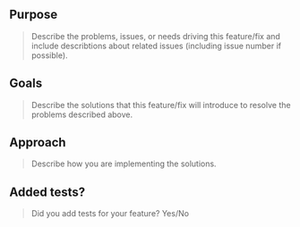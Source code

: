 ## Purpose
> Describe the problems, issues, or needs driving this feature/fix and include describtions about related issues (including issue number if possible).

## Goals
> Describe the solutions that this feature/fix will introduce to resolve the problems described above.

## Approach
> Describe how you are implementing the solutions.

## Added tests?
> Did you add tests for your feature? Yes/No

